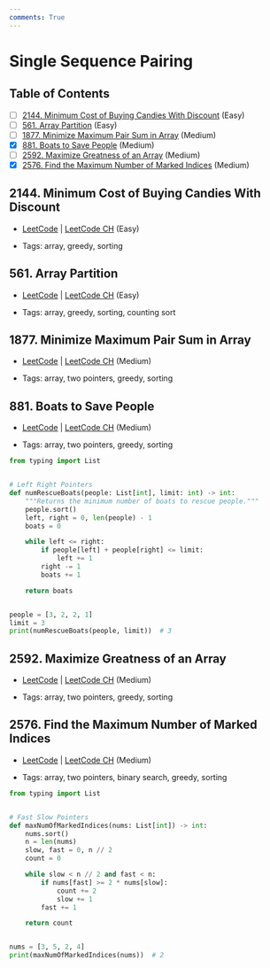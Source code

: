 ```yaml
---
comments: True
---
```


# Single Sequence Pairing

## Table of Contents

- [ ] [2144. Minimum Cost of Buying Candies With Discount](https://leetcode.cn/problems/minimum-cost-of-buying-candies-with-discount/) (Easy)
- [ ] [561. Array Partition](https://leetcode.cn/problems/array-partition/) (Easy)
- [ ] [1877. Minimize Maximum Pair Sum in Array](https://leetcode.cn/problems/minimize-maximum-pair-sum-in-array/) (Medium)
- [x] [881. Boats to Save People](https://leetcode.cn/problems/boats-to-save-people/) (Medium)
- [ ] [2592. Maximize Greatness of an Array](https://leetcode.cn/problems/maximize-greatness-of-an-array/) (Medium)
- [x] [2576. Find the Maximum Number of Marked Indices](https://leetcode.cn/problems/find-the-maximum-number-of-marked-indices/) (Medium)

## 2144. Minimum Cost of Buying Candies With Discount

-   [LeetCode](https://leetcode.com/problems/minimum-cost-of-buying-candies-with-discount/) | [LeetCode CH](https://leetcode.cn/problems/minimum-cost-of-buying-candies-with-discount/) (Easy)

-   Tags: array, greedy, sorting
## 561. Array Partition

-   [LeetCode](https://leetcode.com/problems/array-partition/) | [LeetCode CH](https://leetcode.cn/problems/array-partition/) (Easy)

-   Tags: array, greedy, sorting, counting sort
## 1877. Minimize Maximum Pair Sum in Array

-   [LeetCode](https://leetcode.com/problems/minimize-maximum-pair-sum-in-array/) | [LeetCode CH](https://leetcode.cn/problems/minimize-maximum-pair-sum-in-array/) (Medium)

-   Tags: array, two pointers, greedy, sorting
## 881. Boats to Save People

-   [LeetCode](https://leetcode.com/problems/boats-to-save-people/) | [LeetCode CH](https://leetcode.cn/problems/boats-to-save-people/) (Medium)

-   Tags: array, two pointers, greedy, sorting

```python title="881. Boats to Save People - Python Solution"
from typing import List


# Left Right Pointers
def numRescueBoats(people: List[int], limit: int) -> int:
    """Returns the minimum number of boats to rescue people."""
    people.sort()
    left, right = 0, len(people) - 1
    boats = 0

    while left <= right:
        if people[left] + people[right] <= limit:
            left += 1
        right -= 1
        boats += 1

    return boats


people = [3, 2, 2, 1]
limit = 3
print(numRescueBoats(people, limit))  # 3

```

## 2592. Maximize Greatness of an Array

-   [LeetCode](https://leetcode.com/problems/maximize-greatness-of-an-array/) | [LeetCode CH](https://leetcode.cn/problems/maximize-greatness-of-an-array/) (Medium)

-   Tags: array, two pointers, greedy, sorting
## 2576. Find the Maximum Number of Marked Indices

-   [LeetCode](https://leetcode.com/problems/find-the-maximum-number-of-marked-indices/) | [LeetCode CH](https://leetcode.cn/problems/find-the-maximum-number-of-marked-indices/) (Medium)

-   Tags: array, two pointers, binary search, greedy, sorting

```python title="2576. Find the Maximum Number of Marked Indices - Python Solution"
from typing import List


# Fast Slow Pointers
def maxNumOfMarkedIndices(nums: List[int]) -> int:
    nums.sort()
    n = len(nums)
    slow, fast = 0, n // 2
    count = 0

    while slow < n // 2 and fast < n:
        if nums[fast] >= 2 * nums[slow]:
            count += 2
            slow += 1
        fast += 1

    return count


nums = [3, 5, 2, 4]
print(maxNumOfMarkedIndices(nums))  # 2

```
